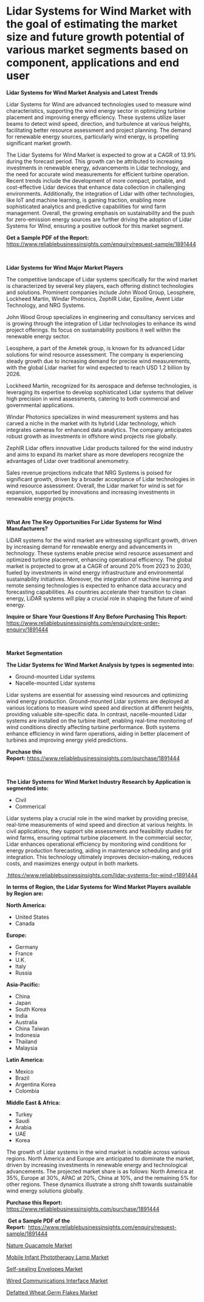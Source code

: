 <p><h1>Lidar Systems for Wind Market with the goal of estimating the market size and future growth potential of various market segments based on component, applications and end user</h1></p><p><strong>Lidar Systems for Wind Market Analysis and Latest Trends</strong></p>
<p><p>Lidar Systems for Wind are advanced technologies used to measure wind characteristics, supporting the wind energy sector in optimizing turbine placement and improving energy efficiency. These systems utilize laser beams to detect wind speed, direction, and turbulence at various heights, facilitating better resource assessment and project planning. The demand for renewable energy sources, particularly wind energy, is propelling significant market growth.</p><p>The Lidar Systems for Wind Market is expected to grow at a CAGR of 13.9% during the forecast period. This growth can be attributed to increasing investments in renewable energy, advancements in Lidar technology, and the need for accurate wind measurements for efficient turbine operation. Recent trends include the development of more compact, portable, and cost-effective Lidar devices that enhance data collection in challenging environments. Additionally, the integration of Lidar with other technologies, like IoT and machine learning, is gaining traction, enabling more sophisticated analytics and predictive capabilities for wind farm management. Overall, the growing emphasis on sustainability and the push for zero-emission energy sources are further driving the adoption of Lidar Systems for Wind, ensuring a positive outlook for this market segment.</p></p>
<p><strong>Get a Sample PDF of the Report:&nbsp;</strong> <a href="https://www.reliablebusinessinsights.com/enquiry/request-sample/1891444?utm_campaign=1571&utm_medium=2&utm_source=Github&utm_content=ia&utm_term=24102024&utm_id=lidar-systems-for-wind">https://www.reliablebusinessinsights.com/enquiry/request-sample/1891444</a></p>
<p>&nbsp;</p>
<p><strong>Lidar Systems for Wind Major Market Players</strong></p>
<p><p>The competitive landscape of Lidar systems specifically for the wind market is characterized by several key players, each offering distinct technologies and solutions. Prominent companies include John Wood Group, Leosphere, Lockheed Martin, Windar Photonics, ZephIR Lidar, Epsiline, Avent Lidar Technology, and NRG Systems.</p><p>John Wood Group specializes in engineering and consultancy services and is growing through the integration of Lidar technologies to enhance its wind project offerings. Its focus on sustainability positions it well within the renewable energy sector.</p><p>Leosphere, a part of the Ametek group, is known for its advanced Lidar solutions for wind resource assessment. The company is experiencing steady growth due to increasing demand for precise wind measurements, with the global Lidar market for wind expected to reach USD 1.2 billion by 2026.</p><p>Lockheed Martin, recognized for its aerospace and defense technologies, is leveraging its expertise to develop sophisticated Lidar systems that deliver high precision in wind assessments, catering to both commercial and governmental applications.</p><p>Windar Photonics specializes in wind measurement systems and has carved a niche in the market with its hybrid Lidar technology, which integrates cameras for enhanced data analytics. The company anticipates robust growth as investments in offshore wind projects rise globally.</p><p>ZephIR Lidar offers innovative Lidar products tailored for the wind industry and aims to expand its market share as more developers recognize the advantages of Lidar over traditional anemometry.</p><p>Sales revenue projections indicate that NRG Systems is poised for significant growth, driven by a broader acceptance of Lidar technologies in wind resource assessment. Overall, the Lidar market for wind is set for expansion, supported by innovations and increasing investments in renewable energy projects.</p></p>
<p>&nbsp;</p>
<p><strong>What Are The Key Opportunities For Lidar Systems for Wind Manufacturers?</strong></p>
<p><p>LiDAR systems for the wind market are witnessing significant growth, driven by increasing demand for renewable energy and advancements in technology. These systems enable precise wind resource assessment and optimized turbine placement, enhancing operational efficiency. The global market is projected to grow at a CAGR of around 20% from 2023 to 2030, fueled by investments in wind energy infrastructure and environmental sustainability initiatives. Moreover, the integration of machine learning and remote sensing technologies is expected to enhance data accuracy and forecasting capabilities. As countries accelerate their transition to clean energy, LiDAR systems will play a crucial role in shaping the future of wind energy.</p></p>
<p><strong>Inquire or Share Your Questions If Any Before Purchasing This Report:</strong> <a href="https://www.reliablebusinessinsights.com/enquiry/pre-order-enquiry/1891444?utm_campaign=1571&utm_medium=2&utm_source=Github&utm_content=ia&utm_term=24102024&utm_id=lidar-systems-for-wind">https://www.reliablebusinessinsights.com/enquiry/pre-order-enquiry/1891444</a></p>
<p>&nbsp;</p>
<p><strong>Market Segmentation</strong></p>
<p><strong>The Lidar Systems for Wind Market Analysis by types is segmented into:</strong></p>
<p><ul><li>Ground-mounted Lidar systems</li><li>Nacelle-mounted Lidar systems</li></ul></p>
<p><p>Lidar systems are essential for assessing wind resources and optimizing wind energy production. Ground-mounted Lidar systems are deployed at various locations to measure wind speed and direction at different heights, providing valuable site-specific data. In contrast, nacelle-mounted Lidar systems are installed on the turbine itself, enabling real-time monitoring of wind conditions directly affecting turbine performance. Both systems enhance efficiency in wind farm operations, aiding in better placement of turbines and improving energy yield predictions.</p></p>
<p><strong>Purchase this Report:&nbsp;</strong><a href="https://www.reliablebusinessinsights.com/purchase/1891444?utm_campaign=1571&utm_medium=2&utm_source=Github&utm_content=ia&utm_term=24102024&utm_id=lidar-systems-for-wind">https://www.reliablebusinessinsights.com/purchase/1891444</a></p>
<p>&nbsp;</p>
<p><strong>The Lidar Systems for Wind Market Industry Research by Application is segmented into:</strong></p>
<p><ul><li>Civil</li><li>Commerical</li></ul></p>
<p><p>Lidar systems play a crucial role in the wind market by providing precise, real-time measurements of wind speed and direction at various heights. In civil applications, they support site assessments and feasibility studies for wind farms, ensuring optimal turbine placement. In the commercial sector, Lidar enhances operational efficiency by monitoring wind conditions for energy production forecasting, aiding in maintenance scheduling and grid integration. This technology ultimately improves decision-making, reduces costs, and maximizes energy output in both markets.</p></p>
<p><a href="https://www.reliablebusinessinsights.com/lidar-systems-for-wind-r1891444?utm_campaign=1571&utm_medium=2&utm_source=Github&utm_content=ia&utm_term=24102024&utm_id=lidar-systems-for-wind">&nbsp;https://www.reliablebusinessinsights.com/lidar-systems-for-wind-r1891444</a></p>
<p><strong>In terms of Region, the Lidar Systems for Wind Market Players available by Region are:</strong></p>
<p>
    <p> <strong> North America: </strong>
        <ul>
            <li>United States</li>
            <li>Canada</li>
        </ul>
        </p> 
    <p> <strong> Europe: </strong>
        <ul>
            <li>Germany</li>
            <li>France</li>
            <li>U.K.</li>
            <li>Italy</li>
            <li>Russia</li>
        </ul>
        </p> 
    <p> <strong> Asia-Pacific: </strong>
        <ul>
            <li>China</li>
            <li>Japan</li>
            <li>South Korea</li>
            <li>India</li>
            <li>Australia</li>
            <li>China Taiwan</li>
            <li>Indonesia</li>
            <li>Thailand</li>
            <li>Malaysia</li>
        </ul>
        </p> 
    <p> <strong> Latin America: </strong>
        <ul>
            <li>Mexico</li>
            <li>Brazil</li>
            <li>Argentina Korea</li>
            <li>Colombia</li>
        </ul>
        </p> 
    <p> <strong> Middle East & Africa: </strong>
        <ul>
            <li>Turkey</li>
            <li>Saudi</li>
            <li>Arabia</li>
            <li>UAE</li>
            <li>Korea</li>
        </ul>
    </p>
    </p>
<p><p>The growth of Lidar systems in the wind market is notable across various regions. North America and Europe are anticipated to dominate the market, driven by increasing investments in renewable energy and technological advancements. The projected market share is as follows: North America at 35%, Europe at 30%, APAC at 20%, China at 10%, and the remaining 5% for other regions. These dynamics illustrate a strong shift towards sustainable wind energy solutions globally.</p></p>
<p><strong>Purchase this Report: </strong><a href="https://www.reliablebusinessinsights.com/purchase/1891444?utm_campaign=1571&utm_medium=2&utm_source=Github&utm_content=ia&utm_term=24102024&utm_id=lidar-systems-for-wind">https://www.reliablebusinessinsights.com/purchase/1891444</a></p>
<p>&nbsp;<strong>Get a Sample PDF of the Report:&nbsp;&nbsp;</strong><a href="https://www.reliablebusinessinsights.com/enquiry/request-sample/1891444?utm_campaign=1571&utm_medium=2&utm_source=Github&utm_content=ia&utm_term=24102024&utm_id=lidar-systems-for-wind">https://www.reliablebusinessinsights.com/enquiry/request-sample/1891444</a></p>
<p><strong></strong></p>
<p><p><a href="https://www.linkedin.com/pulse/nature-guacamole-market-size-share-trends-analysis-report-kck7f?utm_campaign=1571&utm_medium=2&utm_source=Github&utm_content=ia&utm_term=24102024&utm_id=lidar-systems-for-wind">Nature Guacamole Market</a></p><p><a href="https://www.linkedin.com/pulse/mobile-infant-phototherapy-lamp-industry-resonance-53-ltfzf?utm_campaign=1571&utm_medium=2&utm_source=Github&utm_content=ia&utm_term=24102024&utm_id=lidar-systems-for-wind">Mobile Infant Phototherapy Lamp Market</a></p><p><a href="https://www.linkedin.com/pulse/investment-opportunities-self-sealing-envelopes-sector-risk-rm22f?utm_campaign=1571&utm_medium=2&utm_source=Github&utm_content=ia&utm_term=24102024&utm_id=lidar-systems-for-wind">Self-sealing Envelopes Market</a></p><p><a href="https://www.linkedin.com/pulse/wired-communications-interface-market-evolution-future-outlook-3xznf?utm_campaign=1571&utm_medium=2&utm_source=Github&utm_content=ia&utm_term=24102024&utm_id=lidar-systems-for-wind">Wired Communications Interface Market</a></p><p><a href="https://www.linkedin.com/pulse/future-defatted-wheat-germ-flakes-market-global-forecast-trends-sbfhf?utm_campaign=1571&utm_medium=2&utm_source=Github&utm_content=ia&utm_term=24102024&utm_id=lidar-systems-for-wind">Defatted Wheat Germ Flakes Market</a></p></p>